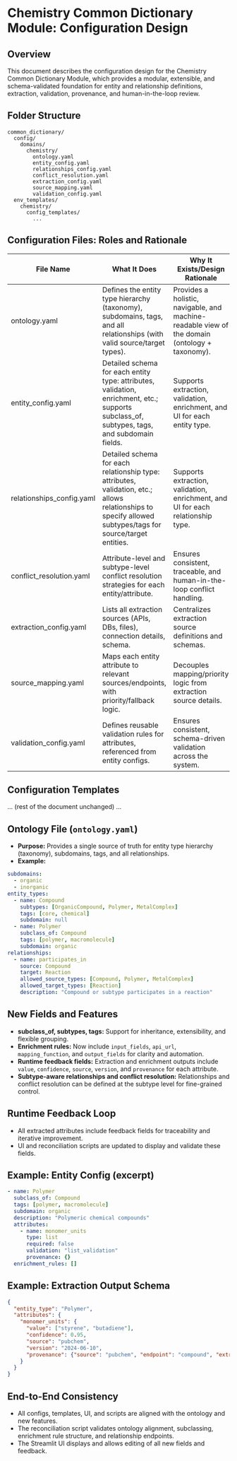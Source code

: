 # Chemistry Common Dictionary Module: Configuration Design

## Overview
This document describes the configuration design for the Chemistry Common Dictionary Module, which provides a modular, extensible, and schema-validated foundation for entity and relationship definitions, extraction, validation, provenance, and human-in-the-loop review.

## Folder Structure
```
common_dictionary/
  config/
    domains/
      chemistry/
        ontology.yaml
        entity_config.yaml
        relationships_config.yaml
        conflict_resolution.yaml
        extraction_config.yaml
        source_mapping.yaml
        validation_config.yaml
  env_templates/
    chemistry/
      config_templates/
        ...
```

## Configuration Files: Roles and Rationale

| File Name                                 | What It Does                                                                 | Why It Exists/Design Rationale                                                                 |
|-------------------------------------------|------------------------------------------------------------------------------|-----------------------------------------------------------------------------------------------|
| ontology.yaml                             | Defines the entity type hierarchy (taxonomy), subdomains, tags, and all relationships (with valid source/target types). | Provides a holistic, navigable, and machine-readable view of the domain (ontology + taxonomy). |
| entity_config.yaml                        | Detailed schema for each entity type: attributes, validation, enrichment, etc.; supports subclass_of, subtypes, tags, and subdomain fields. | Supports extraction, validation, enrichment, and UI for each entity type.                      |
| relationships_config.yaml                 | Detailed schema for each relationship type: attributes, validation, etc.; allows relationships to specify allowed subtypes/tags for source/target entities. | Supports extraction, validation, enrichment, and UI for each relationship type.                |
| conflict_resolution.yaml                  | Attribute-level and subtype-level conflict resolution strategies for each entity/attribute.     | Ensures consistent, traceable, and human-in-the-loop conflict handling.                       |
| extraction_config.yaml                    | Lists all extraction sources (APIs, DBs, files), connection details, schema.  | Centralizes extraction source definitions and schemas.                                         |
| source_mapping.yaml                       | Maps each entity attribute to relevant sources/endpoints, with priority/fallback logic. | Decouples mapping/priority logic from extraction source details.                               |
| validation_config.yaml                    | Defines reusable validation rules for attributes, referenced from entity configs. | Ensures consistent, schema-driven validation across the system.                                |

## Configuration Templates
... (rest of the document unchanged) ... 

## Ontology File (`ontology.yaml`)
- **Purpose:** Provides a single source of truth for entity type hierarchy (taxonomy), subdomains, tags, and all relationships.
- **Example:**
```yaml
subdomains:
  - organic
  - inorganic
entity_types:
  - name: Compound
    subtypes: [OrganicCompound, Polymer, MetalComplex]
    tags: [core, chemical]
    subdomain: null
  - name: Polymer
    subclass_of: Compound
    tags: [polymer, macromolecule]
    subdomain: organic
relationships:
  - name: participates_in
    source: Compound
    target: Reaction
    allowed_source_types: [Compound, Polymer, MetalComplex]
    allowed_target_types: [Reaction]
    description: "Compound or subtype participates in a reaction"
```

## New Fields and Features
- **subclass_of, subtypes, tags:** Support for inheritance, extensibility, and flexible grouping.
- **Enrichment rules:** Now include `input_fields`, `api_url`, `mapping_function`, and `output_fields` for clarity and automation.
- **Runtime feedback fields:** Extraction and enrichment outputs include `value`, `confidence`, `source`, `version`, and `provenance` for each attribute.
- **Subtype-aware relationships and conflict resolution:** Relationships and conflict resolution can be defined at the subtype level for fine-grained control.

## Runtime Feedback Loop
- All extracted attributes include feedback fields for traceability and iterative improvement.
- UI and reconciliation scripts are updated to display and validate these fields.

## Example: Entity Config (excerpt)
```yaml
- name: Polymer
  subclass_of: Compound
  tags: [polymer, macromolecule]
  subdomain: organic
  description: "Polymeric chemical compounds"
  attributes:
    - name: monomer_units
      type: list
      required: false
      validation: "list_validation"
      provenance: {}
  enrichment_rules: []
```

## Example: Extraction Output Schema
```json
{
  "entity_type": "Polymer",
  "attributes": {
    "monomer_units": {
      "value": ["styrene", "butadiene"],
      "confidence": 0.95,
      "source": "pubchem",
      "version": "2024-06-10",
      "provenance": {"source": "pubchem", "endpoint": "compound", "extraction_time": "2024-06-10T12:34:56Z"}
    }
  }
}
```

## End-to-End Consistency
- All configs, templates, UI, and scripts are aligned with the ontology and new features.
- The reconciliation script validates ontology alignment, subclassing, enrichment rule structure, and relationship endpoints.
- The Streamlit UI displays and allows editing of all new fields and feedback. 